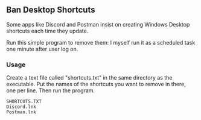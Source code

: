## Ban Desktop Shortcuts

Some apps like Discord and Postman insist on creating Windows Desktop shortcuts each time they update. 

Run this simple program to remove them: I myself run it as a scheduled task one minute after user log on.

### Usage
Create a text file called "shortcuts.txt" in the same directory as the executable. Put the names of the shortcuts you want to remove in there, one per line. Then run the program.

```
SHORTCUTS.TXT
Discord.lnk
Postman.lnk
```
